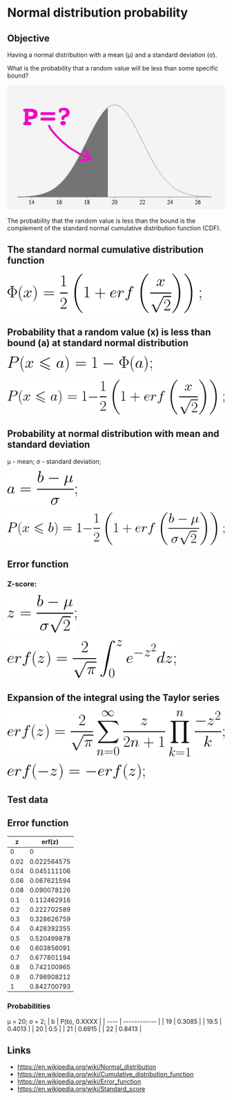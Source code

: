 # Normal distribution probability

## Objective

Having a normal distribution with a mean (μ) and a standard deviation (σ). 

What is the probability that a random value will be less than some specific bound?

![](img/img1.jpg)

The probability that the random value is less than the bound is the complement of the standard normal cumulative distribution function (CDF).

## The standard normal cumulative distribution function

![](img/1-phi.png)

## Probability that a random value (x) is less than bound (a) at standard normal distribution

![](img/2-prob.png)

![](img/3-prob-phi.png)

## Probability at normal distribution with mean and standard deviation

μ - mean;
σ - standard deviation;

![](img/4-a.png)

![](img/5-prob-b.png)

## Error function

### Z-score:
![](img/6-z.png)

![](img/7-erf.png)

## Expansion of the integral using the Taylor series

![](img/8-erf-iter.png)

![](img/9-erf-minus-z.png)

## Test data

## Error function

| z     | erf(z)      |
| ----- | ----------- |
| 0     | 0           |
| 0.02 	| 0.022564575 |
| 0.04 	| 0.045111106 |
| 0.06 	| 0.067621594 |
| 0.08 	| 0.090078126 |
| 0.1 	| 0.112462916 |
| 0.2 	| 0.222702589 |
| 0.3 	| 0.328626759 |
| 0.4 	| 0.428392355 |
| 0.5 	| 0.520499878 |
| 0.6 	| 0.603856091 |
| 0.7 	| 0.677801194 |
| 0.8 	| 0.742100965 |
| 0.9 	| 0.796908212 |
| 1 	  | 0.842700793 |

### Probabilities

μ = 20; σ = 2;
| b    | P(b), 0.XXXX |
| ---- | ------------ |
| 19   | 0.3085       |
| 19.5 | 0.4013       |
| 20   | 0.5          |
| 21   | 0.6915       |
| 22   | 0.8413       |

## Links
* https://en.wikipedia.org/wiki/Normal_distribution
* https://en.wikipedia.org/wiki/Cumulative_distribution_function
* https://en.wikipedia.org/wiki/Error_function
* https://en.wikipedia.org/wiki/Standard_score
